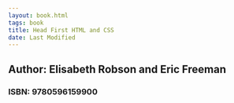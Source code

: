 ```yaml
---
layout: book.html
tags: book 
title: Head First HTML and CSS
date: Last Modified
---
```


<html>
  <head>
    <title>
    Head First HTML and CSS
    </title>
  </head>
  <body>

## Author: Elisabeth Robson and Eric Freeman
### ISBN: 9780596159900

</body>
</html>
